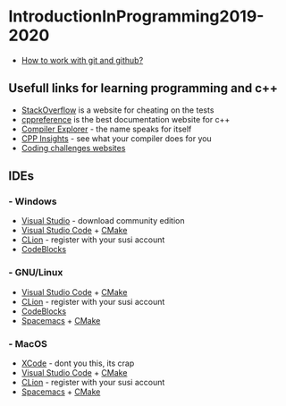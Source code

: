 # IntroductionInProgramming2019-2020
* [How to work with git and github?]( https://product.hubspot.com/blog/git-and-github-tutorial-for-beginners)
## Usefull links for learning programming and c++
* [StackOverflow](https://stackoverflow.com) is a website for cheating on the tests
* [cppreference](https://en.cppreference.com/w/) is the best documentation website for c++
* [Compiler Explorer](https://godbolt.org) - the name speaks for itself
* [CPP Insights](https://cppinsights.io) - see what your compiler does for you
* [Coding challenges websites](https://medium.com/coderbyte/the-10-best-coding-challenge-websites-for-2018-12b57645b654)

## IDEs
### - Windows
* [Visual Studio](https://visualstudio.microsoft.com) - download community edition
* [Visual Studio Code](https://code.visualstudio.com) + [CMake](https://cmake.org)
* [CLion](https://www.jetbrains.com/clion/) - register with your susi account
* [CodeBlocks](http://codeblocks.org)
### - GNU/Linux
* [Visual Studio Code](https://code.visualstudio.com) + [CMake](https://cmake.org)
* [CLion](https://www.jetbrains.com/clion/) - register with your susi account
* [CodeBlocks](http://codeblocks.org)
* [Spacemacs](http://spacemacs.org) + [CMake](https://cmake.org)
### - MacOS
* [XCode](https://developer.apple.com/xcode/) - dont you this, its crap
* [Visual Studio Code](https://code.visualstudio.com) + [CMake](https://cmake.org)
* [CLion](https://www.jetbrains.com/clion/) - register with your susi account
* [Spacemacs](http://spacemacs.org) + [CMake](https://cmake.org)
